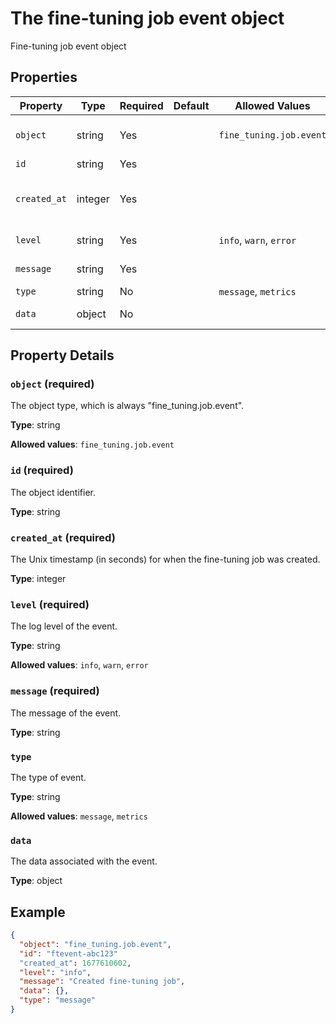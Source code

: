 # The fine-tuning job event object

Fine-tuning job event object

## Properties

| Property | Type | Required | Default | Allowed Values | Description |
| -------- | ---- | -------- | ------- | -------------- | ----------- |
| `object` | string | Yes |  | `fine_tuning.job.event` | The object type, which is always "fine_tuning.job.event". |
| `id` | string | Yes |  |  | The object identifier. |
| `created_at` | integer | Yes |  |  | The Unix timestamp (in seconds) for when the fine-tuning job was created. |
| `level` | string | Yes |  | `info`, `warn`, `error` | The log level of the event. |
| `message` | string | Yes |  |  | The message of the event. |
| `type` | string | No |  | `message`, `metrics` | The type of event. |
| `data` | object | No |  |  | The data associated with the event. |

## Property Details

### `object` (required)

The object type, which is always "fine_tuning.job.event".

**Type**: string

**Allowed values**: `fine_tuning.job.event`

### `id` (required)

The object identifier.

**Type**: string

### `created_at` (required)

The Unix timestamp (in seconds) for when the fine-tuning job was created.

**Type**: integer

### `level` (required)

The log level of the event.

**Type**: string

**Allowed values**: `info`, `warn`, `error`

### `message` (required)

The message of the event.

**Type**: string

### `type`

The type of event.

**Type**: string

**Allowed values**: `message`, `metrics`

### `data`

The data associated with the event.

**Type**: object

## Example

```json
{
  "object": "fine_tuning.job.event",
  "id": "ftevent-abc123"
  "created_at": 1677610602,
  "level": "info",
  "message": "Created fine-tuning job",
  "data": {},
  "type": "message"
}

```

